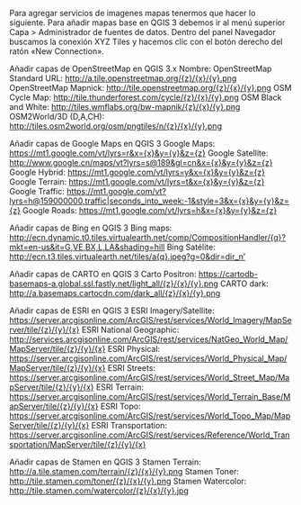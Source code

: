 Para agregar servicios de imagenes mapas tenermos que hacer lo siguiente.
Para añadir mapas base en QGIS 3 debemos ir al menú superior Capa > Administrador de fuentes de datos.
Dentro del panel Navegador buscamos la conexión XYZ Tiles y hacemos clic con el botón derecho del ratón «New Connection».

Añadir capas de OpenStreetMap en QGIS 3.x
Nombre: OpenStreetMap Standard
URL: http://a.tile.openstreetmap.org/{z}/{x}/{y}.png
OpenStreetMap Mapnick:  http://tile.openstreetmap.org/{z}/{x}/{y}.png
OSM Cycle Map: http://tile.thunderforest.com/cycle/{z}/{x}/{y}.png
OSM Black and White: http://tiles.wmflabs.org/bw-mapnik/{z}/{x}/{y}.png
OSM2World/3D (D,A,CH): http://tiles.osm2world.org/osm/pngtiles/n/{z}/{x}/{y}.png

Añadir capas de Google Maps en QGIS 3
Google Maps: https://mt1.google.com/vt/lyrs=r&x={x}&y={y}&z={z}
Google Satellite: http://www.google.cn/maps/vt?lyrs=s@189&gl=cn&x={x}&y={y}&z={z}
Google Hybrid: https://mt1.google.com/vt/lyrs=y&x={x}&y={y}&z={z}
Google Terrain: https://mt1.google.com/vt/lyrs=t&x={x}&y={y}&z={z}
Google Traffic: https://mt1.google.com/vt?lyrs=h@159000000,traffic|seconds_into_week:-1&style=3&x={x}&y={y}&z={z}
Google Roads: https://mt1.google.com/vt/lyrs=h&x={x}&y={y}&z={z}

Añadir capas de Bing en QGIS 3
Bing maps: http://ecn.dynamic.t0.tiles.virtualearth.net/comp/CompositionHandler/{q}?mkt=en-us&it=G,VE,BX,L,LA&shading=hill
Bing Satélite: http://ecn.t3.tiles.virtualearth.net/tiles/a{q}.jpeg?g=0&dir=dir_n’

Añadir capas de CARTO en QGIS 3
Carto Positron: https://cartodb-basemaps-a.global.ssl.fastly.net/light_all/{z}/{x}/{y}.png
CARTO dark: http://a.basemaps.cartocdn.com/dark_all/{z}/{x}/{y}.png

Añadir capas de ESRI en QGIS 3
ESRI Imagery/Satellite: https://server.arcgisonline.com/ArcGIS/rest/services/World_Imagery/MapServer/tile/{z}/{y}/{x}
ESRI National Geographic: http://services.arcgisonline.com/ArcGIS/rest/services/NatGeo_World_Map/MapServer/tile/{z}/{y}/{x}
ESRI Physical: https://server.arcgisonline.com/ArcGIS/rest/services/World_Physical_Map/MapServer/tile/{z}/{y}/{x}
ESRI Streets: https://server.arcgisonline.com/ArcGIS/rest/services/World_Street_Map/MapServer/tile/{z}/{y}/{x}
ESRI Terrain: https://server.arcgisonline.com/ArcGIS/rest/services/World_Terrain_Base/MapServer/tile/{z}/{y}/{x}
ESRI Topo: https://server.arcgisonline.com/ArcGIS/rest/services/World_Topo_Map/MapServer/tile/{z}/{y}/{x}
ESRI Transportation: https://server.arcgisonline.com/ArcGIS/rest/services/Reference/World_Transportation/MapServer/tile/{z}/{y}/{x}

Añadir capas de Stamen en QGIS 3
Stamen Terrain: http://a.tile.stamen.com/terrain/{z}/{x}/{y}.png
Stamen Toner: http://tile.stamen.com/toner/{z}/{x}/{y}.png
Stamen Watercolor: http://tile.stamen.com/watercolor/{z}/{x}/{y}.jpg
